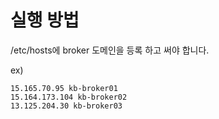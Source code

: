 # 실행 방법

/etc/hosts에 broker 도메인을 등록 하고 써야 합니다.

ex)

```shell
15.165.70.95 kb-broker01
15.164.173.104 kb-broker02
13.125.204.30 kb-broker03
```
